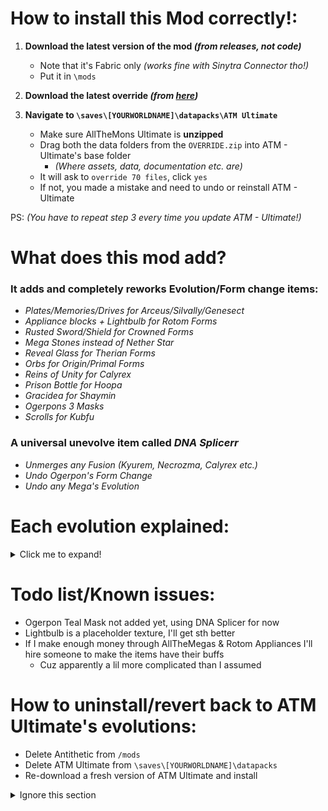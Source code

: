 # How to install this Mod correctly!:

1. **Download the latest version of the mod *(from releases, **not** code)***
    - Note that it's Fabric only _(works fine with Sinytra Connector tho!)_
    - Put it in `\mods`


2. **Download the latest override *(from [here](https://discord.com/channels/1014582959480774666/1345518292525121536/1345603120960372737))***


3. **Navigate to `\saves\[YOURWORLDNAME]\datapacks\ATM Ultimate`**
   - Make sure AllTheMons Ultimate is **unzipped**
   - Drag both the data folders from the `OVERRIDE.zip` into ATM - Ultimate's base folder
       - *(Where assets, data, documentation etc. are)*
   - It will ask to `override 70 files`, click `yes`
   - If not, you made a mistake and need to undo or reinstall ATM - Ultimate


PS: _(You have to repeat step 3 *every time* you update ATM - Ultimate!)_

# What does this mod add?
### It adds and completely reworks Evolution/Form change items:
- *Plates/Memories/Drives for Arceus/Silvally/Genesect*
- *Appliance blocks + Lightbulb for Rotom Forms*
- *Rusted Sword/Shield for Crowned Forms*
- *Mega Stones instead of Nether Star*
- *Reveal Glass for Therian Forms*
- *Orbs for Origin/Primal Forms*
- *Reins of Unity for Calyrex*
- *Prison Bottle for Hoopa*
- *Gracidea for Shaymin*
- *Ogerpons 3 Masks*
- *Scrolls for Kubfu*

### A universal unevolve item called *DNA Splicerr*
- *Unmerges any Fusion (Kyurem, Necrozma, Calyrex etc.)*
- *Undo Ogerpon's Form Change*
- *Undo any Mega's Evolution*

# Each evolution explained:

<details>
<summary>Click me to expand!</summary>

***If a Pokémon is not listed here, it uses the ATM Ultimate way of evolving!***

- **Arceus:**
  - Form Changes   - Hold the respective `Plate`


- **Calyrex:**
  - Ice    - Hold `Reins of Unity` + have Glastrier in Party 
  - Shadow - Hold `Reins of Unity` + have Spectrier in Party
  - Base   - Hold `DNA Splicer`

- **Dialga/Palkia/Giratina:**
    - Form Changes   - Coming Soon! (ATMU method for now)

- **Dialga/Palkia/Giratina:**
  - Origin Form      - Hold `Adamant/Lustrous/Griseous Orb`
  - Altered Form     - Hold `DNA Splicer`

    
- **Enamorus, Landorus, Thundurus, Tornadus:**
  - Form Changes    - Hold `Reveal Glass`


- **Genesect:**
    - Form Changes   - Hold the respective `Drive`


- **Groudon/Kyogre:**
    - Primal Form      - Hold `Red/Blue Orb`
    - Base Form        - Hold `DNA Splicer`


- **Hoopa:**
  - Form Changes   - Hold `Prison Bottle`


- **Kubfu:**
  - Urshifu-Dark   - Use `Scroll of Darkness`
  - Urshifu-Water  - Use `Scroll of Waters`


- **Kyurem:**
  - Kyurem-White   - Have Reshiram in Party
  - Kyurem-Black   - Have Zekrom in Party
  - Kyurem         - Hold `DNA Splicer`


- **Mega Evolutions:**
  - Normal Mons           - Level 50+, 180+ Friendship, Hold specific `Mega Stone`
  - Pseudos/Legendaries   - Level 70+, 180+ Friendship, Hold specific `Mega Stone`


- **Necrozma:**
  - Dusk-Mane      - Have Solgaleo in Party
  - Dawn-Wings     - Have Lunala in Party
  - Ultra          - Hold `Beacon` with either Dusk-Mane or Dawn-Wings Necrozma
  - Revert         - Hold `DNA Splicer`


- **Ogerpon**
  - Teal        - Hold `DNA Splicer`
  - Wellspring  - Hold `Wellspring Mask`
  - Hearthflame - Hold `Hearthflame Mask`
  - Cornerstone - Hold `Cornerstone Mask`


- **Rotom:**
  - Fan Appliance        - Right-click a `Dubious Fan` with Rotom in Party
  - Frost Appliance      - Right-click a `Dubious Fridge` with Rotom in Party
  - Heat Appliance       - Right-click a `Dubious Oven` Rotom in Party
  - Mow Appliance        - Right-click a `Dubious Mower` with Rotom in Party
  - Wash Appliance       - Right-click a `Dubious Washer` with Rotom in Party
  - Base                 - Use `Dubious Lightbulb` while in any Appliance


- **Shaymin:**
  - Form Changes - Hold Gracidea


- **Silvally:**
    - Form Changes   - Hold the respective `Memory`


- **Zacian/Zamazenta**
  - Form Changes - Hold `Rusted Sword/Shield`

</details>

# Todo list/Known issues:
- Ogerpon Teal Mask not added yet, using DNA Splicer for now
- Lightbulb is a placeholder texture, I'll get sth better
- If I make enough money through AllTheMegas & Rotom Appliances I'll hire someone to make the items have their buffs
  - Cuz apparently a lil more complicated than I assumed

# How to uninstall/revert back to ATM Ultimate's evolutions:
- Delete Antithetic from `/mods`
- Delete ATM Ultimate from `\saves\[YOURWORLDNAME]\datapacks`
- Re-download a fresh version of ATM Ultimate and install

<details>
<summary>Ignore this section</summary>

## I SAID IGNORE! 
- Literally nothing to see here. 
- Tho I like the urge to read everything

</details>